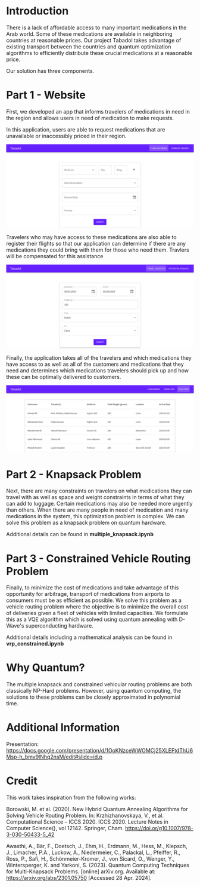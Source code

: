 # Introduction

There is a lack of affordable access to many important medications in the Arab world. Some of these medications are available in neighboring countries at reasonable prices. Our project Tabadol takes advantage of existing transport between the countries and quantum optimization algorithms to efficiently distribute these crucial medications at a reasonable price.

Our solution has three components.

# Part 1 - Website

First, we developed an app that informs travelers of medications in need in the region and allows users in need of medication to make requests.

In this application, users are able to request medications that are unavailable or inaccessibly priced in their region.

![Image of the customer view](/images/customer_view.png)

Travelers who may have access to these medications are also able to register their flights so that our application can determine if there are any medications they could bring with them for those who need them. Travlers will be compensated for this assistance

![Image of the traveler view](/images/traveler_view.png)

Finally, the application takes all of the travelers and which medications they have access to as well as all of the customers and medications that they need and determines which medications travelers should pick up and how these can be optimally delivered to customers.

![Image of the customer view](/images/manager_view.png)

# Part 2 - Knapsack Problem

Next, there are many constraints on travelers on what medications they can travel with as well as space and weight constraints in terms of what they can add to luggage. Certain medications may also be needed more urgently than others. When there are many people in need of medication and many medications in the system, this optimization problem is complex. We can solve this problem as a knapsack problem on quantum hardware.

Additional details can be found in **multiple_knapsack.ipynb**

# Part 3 - Constrained Vehicle Routing Problem

Finally, to minimize the cost of medications and take advantage of this opportunity for arbitrage, transport of medications from airports to consumers must be as efficient as possible. We solve this problem as a vehicle routing problem where the objective is to minimize the overall cost of deliveries given a fleet of vehicles with limited capacities. We formulate this as a VQE algorithm which is solved using quantum annealing with D-Wave's superconducting hardware.

Additional details including a mathematical analysis can be found in **vrp_constrained.ipynb**

# Why Quantum?

The multiple knapsack and constrained vehicular routing problems are both classically NP-Hard problems. However, using quantum computing, the solutions to these problems can be closely approximated in polynomial time.

# Additional Information

Presentation: https://docs.google.com/presentation/d/1OoKNzceWWOMCj25XLEFtdThU6Msp-h_bmv9lNhq2nsM/edit#slide=id.p

# Credit

This work takes inspiration from the following works:

Borowski, M. et al. (2020). New Hybrid Quantum Annealing Algorithms for Solving Vehicle Routing Problem. In: Krzhizhanovskaya, V., et al. Computational Science – ICCS 2020. ICCS 2020. Lecture Notes in Computer Science(), vol 12142. Springer, Cham. https://doi.or/g10.1007/978-3-030-50433-5_42

Awasthi, A., Bär, F., Doetsch, J., Ehm, H., Erdmann, M., Hess, M., Klepsch, J., Limacher, P.A., Luckow, A., Niedermeier, C., Palackal, L., Pfeiffer, R., Ross, P., Safi, H., Schönmeier-Kromer, J., von Sicard, O., Wenger, Y., Wintersperger, K. and Yarkoni, S. (2023). Quantum Computing Techniques for Multi-Knapsack Problems. [online] arXiv.org. Available at: https://arxiv.org/abs/2301.05750 [Accessed 28 Apr. 2024].